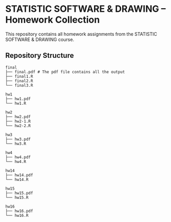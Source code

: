 # STATISTIC SOFTWARE & DRAWING – Homework Collection

This repository contains all homework assignments from the STATISTIC SOFTWARE & DRAWING course.  

## Repository Structure
```
final
├── final.pdf # The pdf file contains all the output
├── final1.R
├── final2.R
└── final3.R      

hw1
├── hw1.pdf 
└── hw1.R

hw2
├── hw2.pdf 
├── hw2-1.R
└── hw2-2.R

hw3
├── hw3.pdf 
└── hw3.R

hw4
├── hw4.pdf 
└── hw4.R

hw14
├── hw14.pdf 
└── hw14.R

hw15
├── hw15.pdf 
└── hw15.R

hw16
├── hw16.pdf 
└── hw16.R
```